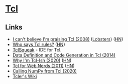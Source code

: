 # [Tcl](https://en.wikipedia.org/wiki/Tcl)

## Links

- [I can't believe I'm praising Tcl (2008)](http://yosefk.com/blog/i-cant-believe-im-praising-tcl.html) ([Lobsters](https://lobste.rs/s/kbss1k/i_can_t_believe_i_m_praising_tcl_2008)) ([HN](https://news.ycombinator.com/item?id=24386867))
- [Who says Tcl rules?](https://wiki.tcl-lang.org/page/Who+says+Tcl+rules...?V=56) ([HN](https://news.ycombinator.com/item?id=22181906))
- [TclSqueak](http://www.xdobry.de/tclsqueak/) - IDE for Tcl.
- [Data Definition and Code Generation in Tcl (2014)](https://trs.jpl.nasa.gov/bitstream/handle/2014/7660/03-1728.pdf)
- [Why I'm Tcl-Ish (2020)](https://colin-macleod.blogspot.com/2020/10/why-im-tcl-ish.html) ([HN](https://news.ycombinator.com/item?id=24897326))
- [Tcl for Web Nerds (2011)](https://philip.greenspun.com/tcl/index.adp) ([HN](https://news.ycombinator.com/item?id=24916713))
- [Calling NumPy from Tcl (2020)](https://wiki.tcl-lang.org/page/Experimenting+with+numPy)
- [Tcler's Wiki](https://wiki.tcl-lang.org/welcome)
